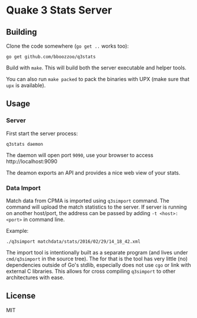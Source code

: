 # Quake 3 Stats Server

## Building

Clone the code somewhere (`go get ..` works too):

```
go get github.com/bboozzoo/q3stats
```

Build with `make`. This will build both the server executable and
helper tools.

You can also run `make packed` to pack the binaries with UPX (make
sure that `upx` is available).

## Usage

### Server

First start the server process:

```
q3stats daemon
```

The daemon will open port `9090`, use your browser to access
http://localhost:9090

The deamon exports an API and provides a nice web view of your stats.

### Data Import

Match data from CPMA is imported using `q3simport` command. The
command will upload the match statistics to the server. If server is
running on another host/port, the address can be passed by adding `-t
<host>:<port>` in command line.

Example:

```
./q3simport matchdata/stats/2016/02/29/14_18_42.xml
```

The import tool is intentionally built as a separate program (and
lives under `cmd/q3simport` in the source tree). The for that is the
tool has very little (no) dependencies outside of Go's stdlib,
especially does not use `cgo` or link with external C libraries. This
allows for cross compiling `q3simport` to other architectures with
ease.

## License

MIT
